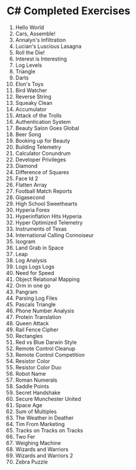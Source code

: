 # C# Completed Exercises
1. Hello World
2. Cars, Assemble!
3. Annalyn's Infiltration
4. Lucian's Luscious Lasagna
5. Roll the Die!
6. Interest is Interesting
7. Log Levels
8. Triangle
9. Darts
10. Elon's Toys
11. Bird Watcher
12. Reverse String
13. Squeaky Clean
14. Accumulator
15. Attack of the Trolls
16. Authentication System
17. Beauty Salon Goes Global
18. Beer Song
19. Booking up for Beauty
20. Building Telemetry
21. Calculator Conundrum
22. Developer Privileges
23. Diamond
24. Difference of Squares
25. Face Id 2
26. Flatten Array
27. Football Match Reports
28. Gigasecond
29. High School Sweethearts
30. Hyperia Forex
31. Hyperinflation Hits Hyperia
32. Hyper Optimized Telemetry
33. Instruments of Texas
34. International Calling Connoiseur
35. Isogram
36. Land Grab in Space
37. Leap
38. Log Analysis
39. Logs Logs Logs
40. Need for Speed
41. Object Relational Mapping
42. Orm in one go
43. Pangram
44. Parsing Log Files
45. Pascals Triangle
46. Phone Number Analysis
47. Protein Translation
48. Queen Attack
49. Rail Fence Cipher
50. Rectangles
51. Red vs Blue Darwin Style
52. Remote Control Cleanup
53. Remote Control Competition
54. Resistor Color
55. Resistor Color Duo
56. Robot Name
57. Roman Numerals
58. Saddle Points
59. Secret Handshake
60. Secure Munchester United
61. Space Age
62. Sum of Multiples
63. The Weather in Deather
64. Tim From Marketing
65. Tracks on Tracks on Tracks
66. Two Fer
67. Weighing Machine
68. Wizards and Warriors
69. Wizards and Warriors 2
70. Zebra Puzzle